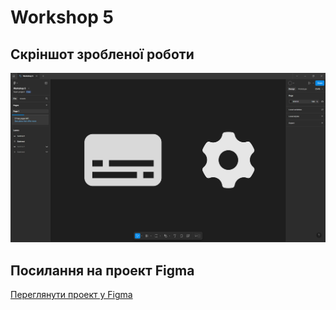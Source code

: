 # Workshop 5

## Скріншот зробленої роботи

![image.png](images/image.png)

## Посилання на проект Figma

[Переглянути проект у Figma](https://www.figma.com/design/vmjuFShjb2Jhk14cDSNEXT/Workshop-5?node-id=0-1&t=C9rBs1m6rrqi3Rb1-1)
